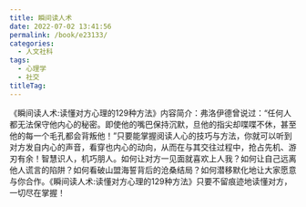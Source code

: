 ```yaml
---
title: 瞬间读人术
date: 2022-07-02 13:41:56
permalink: /book/e23133/
categories: 
  - 人文社科
tags: 
  - 心理学
  - 社交
titleTag: 
---
```


《瞬间读人术:读懂对方心理的129种方法》内容简介：弗洛伊德曾说过：“任何人都无法保守他内心的秘密。即使他的嘴巴保持沉默，旦他的指尖却喋喋不休，甚至他的每一个毛孔都会背叛他！”只要能掌握阅读人心的技巧与方法，你就可以听到对方发自内心的声音，看穿也内心的动向，从而在与其交往过程中，抢占先机、游刃有余！智慧识人，机巧朋人。如何让对方一见面就喜欢上人我？如何让自己远离他人谎言的陷阱？如何看破山盟海誓背后的沧桑结局？如何潜移默化地让大家愿意与你合作。《瞬间读人术:读懂对方心理的129种方法》只要不留痕迹地读懂对方，一切尽在掌握！

<!-- more -->

<BookShelf
album="https://cdn.jsdelivr.net/gh/jonsam-ng/image-hosting@master/oxygen-space/image.1o2aage4m1s0.webp"
title="瞬间读人术"
author="吴艳龙"
intro="《瞬间读人术:读懂对方心理的129种方法》内容简介：弗洛伊德曾说过：“任何人都无法保守他内心的秘密。即使他的嘴巴保持沉默，旦他的指尖却喋喋不休，甚至他的每一个毛孔都会背叛他！”只要能掌握阅读人心的技巧与方法，你就可以听到对方发自内心的声音，看穿也内心的动向，从而在与其交往过程中，抢占先机、游刃有余！智慧识人，机巧朋人。如何让对方一见面就喜欢上人我？如何让自己远离他人谎言的陷阱？如何看破山盟海誓背后的沧桑结局？如何潜移默化地让大家愿意与你合作。《瞬间读人术:读懂对方心理的129种方法》只要不留痕迹地读懂对方，一切尽在掌握！"
:tags="['心理学', '社交']"
publisher="石油工业出版社"
lang="中文"
:pages="337"
link="https://www.aliyundrive.com/s/vXzDAommmEg"
douban="https://book.douban.com/subject/4880833/"
/>